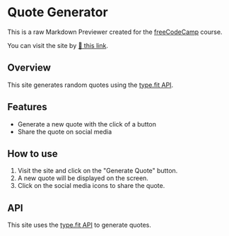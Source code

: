 # Quote Generator

This is a raw Markdown Previewer created for the [freeCodeCamp](https://www.freecodecamp.org/learn/front-end-development-libraries/front-end-development-libraries-projects/build-a-random-quote-machine) course.

You can visit the site by [🔗 this link](https://1giacomo.github.io/RandomQuoteMachine/).

## Overview

This site generates random quotes using the [type.fit API](https://type.fit/api/quotes).

## Features

- Generate a new quote with the click of a button
- Share the quote on social media

## How to use

1. Visit the site and click on the "Generate Quote" button.
2. A new quote will be displayed on the screen.
3. Click on the social media icons to share the quote.

## API

This site uses the [type.fit API](https://type.fit/api/quotes) to generate quotes.
